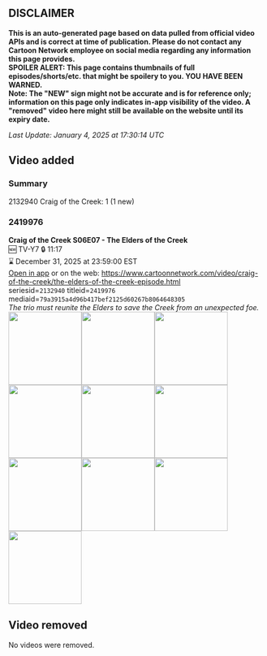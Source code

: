 ## DISCLAIMER
**This is an auto-generated page based on data pulled from official video APIs and is correct at time of publication. Please do not contact any Cartoon Network employee on social media regarding any information this page provides.**  
**SPOILER ALERT: This page contains thumbnails of full episodes/shorts/etc. that might be spoilery to you. YOU HAVE BEEN WARNED.**  
**Note: The "NEW" sign might not be accurate and is for reference only; information on this page only indicates in-app visibility of the video. A "removed" video here might still be available on the website until its expiry date.**  

_Last Update: January 4, 2025 at 17:30:14 UTC_
## Video added
### Summary
2132940 Craig of the Creek: 1 (1 new)  
### 2419976
**Craig of the Creek S06E07 - The Elders of the Creek**  
🆕 TV-Y7 🔒 11:17  
⌛ December 31, 2025 at 23:59:00 EST  
[Open in app](https://cnvideo.sercomkc.org/redirector.html?type=cnapp&seriesid=2132940&titleid=2419976&mediaid=79a3915a4d96b417bef2125d60267b8064648305) or on the web: https://www.cartoonnetwork.com/video/craig-of-the-creek/the-elders-of-the-creek-episode.html  
seriesid=`2132940` titleid=`2419976` mediaid=`79a3915a4d96b417bef2125d60267b8064648305`  
_The trio must reunite the Elders to save the Creek from an unexpected foe._  
<a href="https://s3.amazonaws.com/cartoonorchestrator/2419976_001_1280x720.jpg"><img src="https://s3.amazonaws.com/cartoonorchestrator/2419976_001_640x360.jpg" height="144px" /></a><a href="https://s3.amazonaws.com/cartoonorchestrator/2419976_002_1280x720.jpg"><img src="https://s3.amazonaws.com/cartoonorchestrator/2419976_002_640x360.jpg" height="144px" /></a><a href="https://s3.amazonaws.com/cartoonorchestrator/2419976_003_1280x720.jpg"><img src="https://s3.amazonaws.com/cartoonorchestrator/2419976_003_640x360.jpg" height="144px" /></a><a href="https://s3.amazonaws.com/cartoonorchestrator/2419976_004_1280x720.jpg"><img src="https://s3.amazonaws.com/cartoonorchestrator/2419976_004_640x360.jpg" height="144px" /></a><a href="https://s3.amazonaws.com/cartoonorchestrator/2419976_005_1280x720.jpg"><img src="https://s3.amazonaws.com/cartoonorchestrator/2419976_005_640x360.jpg" height="144px" /></a><a href="https://s3.amazonaws.com/cartoonorchestrator/2419976_006_1280x720.jpg"><img src="https://s3.amazonaws.com/cartoonorchestrator/2419976_006_640x360.jpg" height="144px" /></a><a href="https://s3.amazonaws.com/cartoonorchestrator/2419976_007_1280x720.jpg"><img src="https://s3.amazonaws.com/cartoonorchestrator/2419976_007_640x360.jpg" height="144px" /></a><a href="https://s3.amazonaws.com/cartoonorchestrator/2419976_008_1280x720.jpg"><img src="https://s3.amazonaws.com/cartoonorchestrator/2419976_008_640x360.jpg" height="144px" /></a><a href="https://s3.amazonaws.com/cartoonorchestrator/2419976_009_1280x720.jpg"><img src="https://s3.amazonaws.com/cartoonorchestrator/2419976_009_640x360.jpg" height="144px" /></a><a href="https://s3.amazonaws.com/cartoonorchestrator/2419976_010_1280x720.jpg"><img src="https://s3.amazonaws.com/cartoonorchestrator/2419976_010_640x360.jpg" height="144px" /></a>
## Video removed
No videos were removed.  
